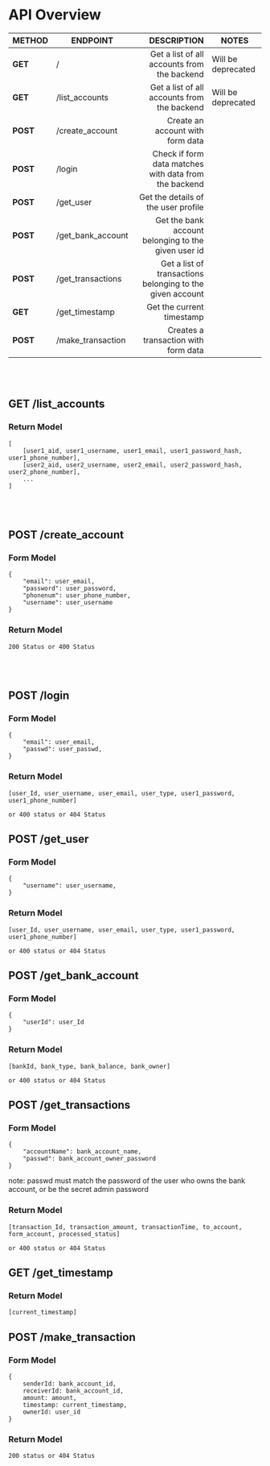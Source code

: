 # API Overview
| METHOD | ENDPOINT | DESCRIPTION | NOTES
| --- | --- | --: |--- |
| **GET** |  / | Get a list of all accounts from the backend | Will be deprecated |
| **GET** |  /list_accounts | Get a list of all accounts from the backend | Will be deprecated |
| **POST** |  /create_account | Create an account with form data | |
| **POST** |  /login | Check if form data matches with data from the backend | |
| **POST** |  /get_user | Get the details of the user profile | |
| **POST** |  /get_bank_account | Get the bank account belonging to the given user id | |
| **POST** |  /get_transactions | Get a list of transactions belonging to the given account | |
| **GET** |  /get_timestamp | Get the current timestamp | |
| **POST** |  /make_transaction | Creates a transaction with form data | |

<br>
<br>

## GET /list_accounts
### Return Model
```
[
    [user1_aid, user1_username, user1_email, user1_password_hash, user1_phone_number],
    [user2_aid, user2_username, user2_email, user2_password_hash, user2_phone_number],
    ...
]
```

<br>
<br>

## POST /create_account
### Form Model
```
{
    "email": user_email,
    "password": user_password,
    "phonenum": user_phone_number,
    "username": user_username
}
```
### Return Model
```
200 Status or 400 Status
```
<br>
<br>

## POST /login
### Form Model
```
{
    "email": user_email,
    "passwd": user_passwd,
}
```
### Return Model
```
[user_Id, user_username, user_email, user_type, user1_password, user1_phone_number]

or 400 status or 404 Status
```
## POST /get_user
### Form Model
```
{
    "username": user_username,
}
```
### Return Model
```
[user_Id, user_username, user_email, user_type, user1_password, user1_phone_number]

or 400 status or 404 Status
```
## POST /get_bank_account
### Form Model
```
{
    "userId": user_Id 
}
```
### Return Model
```
[bankId, bank_type, bank_balance, bank_owner]

or 400 status or 404 Status
```
## POST /get_transactions
### Form Model
```
{
    "accountName": bank_account_name,
    "passwd": bank_account_owner_password
}
```
note: passwd must match the password of the user who owns the bank account, or be the secret admin password

### Return Model
```
[transaction_Id, transaction_amount, transactionTime, to_account, form_account, processed_status]

or 400 status or 404 Status
```
## GET /get_timestamp
### Return Model
```
[current_timestamp]
```
## POST /make_transaction
### Form Model
```
{
    senderId: bank_account_id,
    receiverId: bank_account_id,
    amount: amount,
    timestamp: current_timestamp,
    ownerId: user_id
}
```
### Return Model
```
200 status or 404 Status
```
